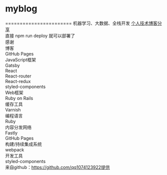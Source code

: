# myblog
======================= 
机器学习、大数据、全栈开发 [个人技术博客分享](https://qq1074123922.github.io/myblog)</br>
直接 npm run deploy 就可以部署了</br>
感谢</br>
博客</br>
GitHub Pages</br>
JavaScript框架</br>
Gatsby</br>
React</br>
React-router</br>
React-redux</br>
styled-components</br>
Web框架</br>
Ruby on Rails</br>
缓存工具</br>
Varnish</br>
编程语言</br>
Ruby</br>
内容分发网络</br>
Fastly</br>
GitHub Pages</br>
构建/持续集成系统</br>
webpack</br>
开发工具</br>
styled-components</br>
来自github：https://github.com/qq1074123922提供</br>


